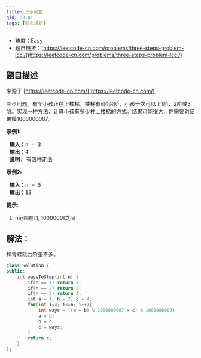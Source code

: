 ```yaml
---
title: 三步问题
qid: 08.01
tags: [动态规划]
---
```



- 难度：Easy
- 题目链接：[https://leetcode-cn.com/problems/three-steps-problem-lcci/](https://leetcode-cn.com/problems/three-steps-problem-lcci/)


## 题目描述

来源于 [https://leetcode-cn.com/](https://leetcode-cn.com/)

<p>三步问题。有个小孩正在上楼梯，楼梯有n阶台阶，小孩一次可以上1阶、2阶或3阶。实现一种方法，计算小孩有多少种上楼梯的方式。结果可能很大，你需要对结果模1000000007。</p>

<p> <strong>示例1:</strong></p>

<pre>
<strong> 输入</strong>：n = 3 
<strong> 输出</strong>：4
<strong> 说明</strong>: 有四种走法
</pre>

<p> <strong>示例2:</strong></p>

<pre>
<strong> 输入</strong>：n = 5
<strong> 输出</strong>：13
</pre>

<p> <strong>提示:</strong></p>

<ol>
<li>n范围在[1, 1000000]之间</li>
</ol>


## 解法：

和青蛙跳台阶差不多。

```c++
class Solution {
public:
    int waysToStep(int n) {
        if(n == 1) return 1;
        if(n == 2) return 2;
        if(n == 3) return 4;
        int a = 1, b = 2, c = 4;
        for(int i=4; i<=n; i++){
            int ways = ((a + b) % 1000000007 + c) % 1000000007;
            a = b;
            b = c;
            c = ways;
        }
        return c;
    }
};
```